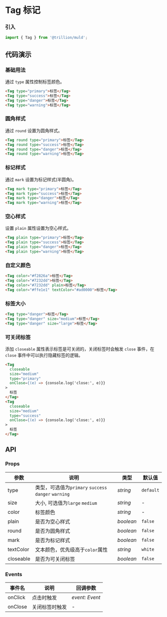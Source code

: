 # Tag 标记

### 引入

```js
import { Tag } from '@trillion/muld';

```

## 代码演示

### 基础用法

通过 `type` 属性控制标签颜色。

```html
<Tag type="primary">标签</Tag>
<Tag type="success">标签</Tag>
<Tag type="danger">标签</Tag>
<Tag type="warning">标签</Tag>
```

### 圆角样式

通过 `round` 设置为圆角样式。

```html
<Tag round type="primary">标签</Tag>
<Tag round type="success">标签</Tag>
<Tag round type="danger">标签</Tag>
<Tag round type="warning">标签</Tag>
```

### 标记样式

通过 `mark` 设置为标记样式(半圆角)。

```html
<Tag mark type="primary">标签</Tag>
<Tag mark type="success">标签</Tag>
<Tag mark type="danger">标签</Tag>
<Tag mark type="warning">标签</Tag>
```

### 空心样式

设置 `plain` 属性设置为空心样式。

```html
<Tag plain type="primary">标签</Tag>
<Tag plain type="success">标签</Tag>
<Tag plain type="danger">标签</Tag>
<Tag plain type="warning">标签</Tag>
```

### 自定义颜色

```html
<Tag color="#f2826a">标签</Tag>
<Tag color="#7232dd">标签</Tag>
<Tag color="#7232dd" plain>标签</Tag>
<Tag color="#ffe1e1" textColor="#ad0000">标签</Tag>
```

### 标签大小

```html
<Tag type="danger">标签</Tag>
<Tag type="danger" size="medium">标签</Tag>
<Tag type="danger" size="large">标签</Tag>
```

### 可关闭标签

添加 `closeable` 属性表示标签是可关闭的，关闭标签时会触发 `close` 事件，在 `close` 事件中可以执行隐藏标签的逻辑。

```html
<Tag
  closeable
  size="medium"
  type="primary"
  onClose={(e) => {console.log('close:', e)}}
>
  标签
</Tag>
<Tag
  closeable
  size="medium"
  type="success"
  onClose={(e) => {console.log('close:', e)}}
>
  标签
</Tag>
```

## API

### Props

| 参数 | 说明 | 类型 | 默认值 |
| --- | --- | --- | --- |
| type | 类型，可选值为`primary` `success` `danger` `warning` | _string_ | `default` |
| size | 大小, 可选值为`large` `medium` | _string_ | - |
| color | 标签颜色 | _string_ | - |
| plain | 是否为空心样式 | _boolean_ | `false` |
| round | 是否为圆角样式 | _boolean_ | `false` |
| mark | 是否为标记样式 | _boolean_ | `false` |
| textColor | 文本颜色，优先级高于`color`属性 | _string_ | `white` |
| closeable | 是否为可关闭标签 | _boolean_ | `false` |


### Events

| 事件名 | 说明           | 回调参数       |
| ------ | -------------- | -------------- |
| onClick  | 点击时触发     | _event: Event_ |
| onClose  | 关闭标签时触发 | -              |
